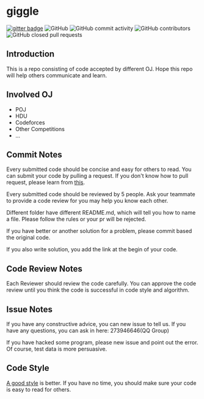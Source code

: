 # giggle

[![gitter badge](https://img.shields.io/gitter/room/soochow-university/giggle)](https://gitter.im/soochow-university/giggle#)
![GitHub](https://img.shields.io/github/license/SudaCoder/giggle)
![GitHub commit activity](https://img.shields.io/github/commit-activity/m/sudacoder/giggle)
![GitHub contributors](https://img.shields.io/github/contributors-anon/sudacoder/giggle)
![GitHub closed pull requests](https://img.shields.io/github/issues-pr-closed/sudacoder/giggle)

## Introduction

This is a repo consisting of code accepted by different OJ. Hope this repo will
help others communicate and learn.

## Involved OJ

- POJ
- HDU
- Codeforces
- Other Competitions
- ...

## Commit Notes

Every submitted code should be concise and easy for others to read. You can
submit your code by pulling a request. If you don't know how to pull request,
please learn from [this](https://github.com/susam/gitpr).

Every submitted code should be reviewed by 5 people. Ask your teammate to
provide a code review for you may help you know each other.

Different folder have different README.md, which will tell you how to name a
file. Please follow the rules or your pr will be rejected.

If you have better or another solution for a problem, please commit based the
original code.

If you also write solution, you add the link at the begin of your code.

## Code Review Notes

Each Reviewer should review the code carefully. You can approve the code review
until you think the code is successful in code style and algorithm.

## Issue Notes

If you have any constructive advice, you can new issue to tell us. If you have
any questions, you can ask in here: 273946646(QQ Group)

If you have hacked some program, please new issue and point out the error. Of
course, test data is more persuasive.

## Code Style

[A good style](**<https://github.com/google/styleguide>**) is better. If you
have no time, you should make sure your code is easy to read for others.
